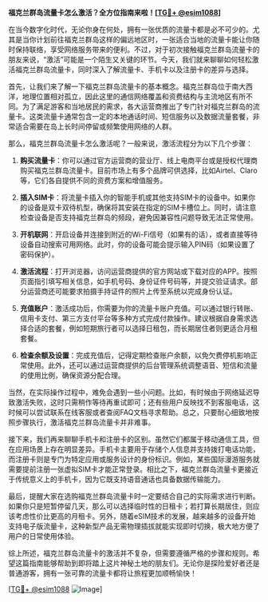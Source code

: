 **福克兰群岛流量卡怎么激活？全方位指南来啦！[[TG💪+ @esim1088](https://t.me/s/esim1088)]**

在当今数字化时代，无论你身在何处，拥有一张优质的流量卡都是必不可少的。尤其是当你计划前往福克兰群岛这样的偏远地区时，一张适合当地的流量卡能让你随时保持联络，享受网络服务带来的便利。不过，对于初次接触福克兰群岛流量卡的朋友来说，“激活”可能是一个陌生又关键的环节。今天，我们就来聊聊如何轻松激活福克兰群岛流量卡，同时深入了解流量卡、手机卡以及注册卡的差异与选择。

首先，让我们来了解一下福克兰群岛流量卡的基本概念。福克兰群岛位于南大西洋，地理位置相对孤立，因此这里的通信网络覆盖和资费结构与主流地区有所不同。为了满足游客和当地居民的需求，各大运营商推出了专门针对福克兰群岛的流量卡。这类流量卡通常包含一定的本地通话时间、短信服务以及数据流量套餐，非常适合需要在岛上长时间停留或频繁使用网络的人群。

那么，福克兰群岛流量卡怎么激活呢？一般来说，激活流程分为以下几个步骤：

1. **购买流量卡**：你可以通过官方运营商的营业厅、线上电商平台或是授权代理商购买福克兰群岛流量卡。目前市场上有多个品牌可供选择，比如Airtel、Claro等，它们各自提供不同的资费方案和增值服务。

2. **插入SIM卡**：将流量卡插入你的智能手机或其他支持SIM卡的设备中。如果你的设备是双卡双待机型，确保将其安装在指定的SIM卡槽位上。同时，请注意检查设备是否支持福克兰群岛的频段，避免因兼容性问题导致无法正常使用。

3. **开机联网**：开启设备并连接到附近的Wi-Fi信号（如果有的话），或者直接等待设备自动搜索可用网络。此时，你的设备可能会提示输入PIN码（如果设置了密码保护）。

4. **激活流程**：打开浏览器，访问运营商提供的官方网站或下载对应的APP。按照页面指引填写相关信息，如手机号码、身份证件号码等，并提交验证请求。部分运营商还可能要求拍摄手持证件的照片上传至系统以完成身份认证。

5. **充值账户**：激活成功后，你需要为你的流量卡账户充值。可以通过银行转账、信用卡支付、第三方支付平台等多种方式完成付款操作。建议根据自身需求选择合适的套餐，例如短期旅行者可以选择日租包，而长期居住者则更适合月租套餐。

6. **检查余额及设置**：完成充值后，记得定期检查账户余额，以免欠费停机影响正常使用。此外，还可以通过运营商提供的后台管理系统调整语音、短信和流量的使用比例，确保资源分配合理。

当然，在实际操作过程中，难免会遇到一些小问题。比如，有时候由于网络延迟导致激活失败，这时只需稍作等待再重试即可；还有些用户反映找不到客服电话，这时候可以尝试联系在线客服或者查阅FAQ文档寻求帮助。总之，只要耐心细致地按照步骤执行，激活福克兰群岛流量卡并非难事。

接下来，我们再来聊聊手机卡和注册卡的区别。虽然它们都属于移动通信工具，但在应用场景上存在明显差异。手机卡主要用于存储个人信息并支持拨打电话功能，而注册卡则是专门为特定应用或服务设计的身份标识。例如，某些国际漫游服务就需要提前注册一张虚拟SIM卡才能正常登录。相比之下，福克兰群岛流量卡更接近于传统意义上的手机卡，因为它既支持语音通话也具备数据传输能力。

最后，提醒大家在选购福克兰群岛流量卡时一定要结合自己的实际需求进行判断。如果你只是短暂停留几天，那么可以选择临时性的日租卡；若打算长期居住，则应该考虑性价比更高的月租卡。另外，随着eSIM技术的发展，越来越多的设备开始支持电子版流量卡，这种新型产品无需物理插拔就能实现即时切换，极大地方便了用户的日常使用体验。

综上所述，福克兰群岛流量卡的激活并不复杂，但需要遵循严格的步骤和规则。希望这篇指南能够帮助到即将踏上这片神秘土地的朋友们。无论你是探险爱好者还是普通游客，拥有一张可靠的流量卡都将让旅程更加顺畅愉快！

[[TG💪+ @esim1088](https://t.me/s/esim1088) ![Image](https://i.postimg.cc/4NQfJmqS/Snipaste-2025-05-13-00-14-12.png)]